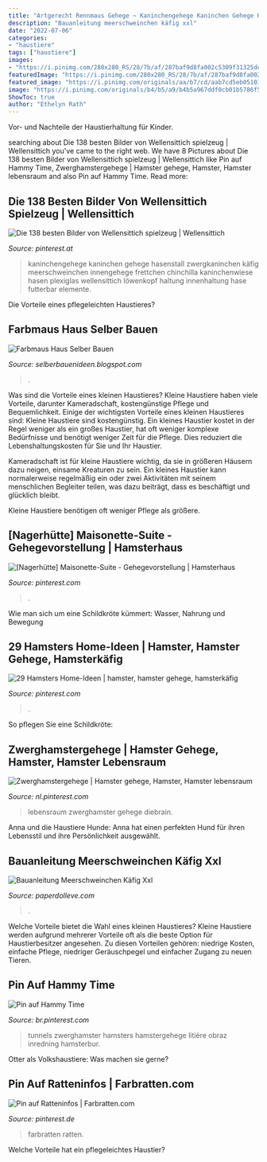 ```yaml
---
title: "Artgerecht Rennmaus Gehege ~ Kaninchengehege Kaninchen Gehege Hasenstall Zwergkaninchen Käfig Meerschweinchen Innengehege Frettchen Chinchilla Kaninchenwiese Hasen Plexiglas Wellensittich Löwenkopf Haltung Innenhaltung Hase Futterbar Elemente"
description: "Bauanleitung meerschweinchen käfig xxl"
date: "2022-07-06"
categories:
- "haustiere"
tags: ["haustiere"]
images:
- "https://i.pinimg.com/280x280_RS/28/7b/af/287baf9d8fa002c5309f31325dea77a8.jpg"
featuredImage: "https://i.pinimg.com/280x280_RS/28/7b/af/287baf9d8fa002c5309f31325dea77a8.jpg"
featured_image: "https://i.pinimg.com/originals/aa/b7/cd/aab7cd5eb051018ee7872d001e6611db.jpg"
image: "https://i.pinimg.com/originals/b4/b5/a9/b4b5a967ddf0cb01b5786f50b9705813.png"
ShowToc: true
author: "Ethelyn Rath"
---
```



Vor- und Nachteile der Haustierhaltung für Kinder.

	

		
searching about Die 138 besten Bilder von Wellensittich spielzeug | Wellensittich you've came to the right web. We have 8 Pictures about Die 138 besten Bilder von Wellensittich spielzeug | Wellensittich like Pin auf Hammy Time, Zwerghamstergehege | Hamster gehege, Hamster, Hamster lebensraum and also Pin auf Hammy Time. Read more:
		
    
## Die 138 Besten Bilder Von Wellensittich Spielzeug | Wellensittich

<img loading=lazy src="https://i.pinimg.com/474x/0d/6d/f3/0d6df3b5133fbcb297f936ec2782afcf.jpg" onerror="this.onerror=null;this.src='https://tse3.mm.bing.net/th?id=OIP.6CSPIgx3x5cCEYk6bDN9DQAAAA&amp;pid=15.1';" alt="Die 138 besten Bilder von Wellensittich spielzeug | Wellensittich">

_Source: pinterest.at_

>kaninchengehege kaninchen gehege hasenstall zwergkaninchen käfig meerschweinchen innengehege frettchen chinchilla kaninchenwiese hasen plexiglas wellensittich löwenkopf haltung innenhaltung hase futterbar elemente. 

	

Die Vorteile eines pflegeleichten Haustieres?

    
## Farbmaus Haus Selber Bauen

<img loading=lazy src="http://kinder-haustiere.de/media/kleine_heimtiere/farbmaeuse_1.JPG" onerror="this.onerror=null;this.src='https://tse4.mm.bing.net/th?id=OIP.Oxj9cP7mdK3SolddwNprMwAAAA&amp;pid=15.1';" alt="Farbmaus Haus Selber Bauen">

_Source: selberbauenideen.blogspot.com_

>. 

	

Was sind die Vorteile eines kleinen Haustieres?
Kleine Haustiere haben viele Vorteile, darunter Kameradschaft, kostengünstige Pflege und Bequemlichkeit. Einige der wichtigsten Vorteile eines kleinen Haustieres sind:
Kleine Haustiere sind kostengünstig. Ein kleines Haustier kostet in der Regel weniger als ein großes Haustier, hat oft weniger komplexe Bedürfnisse und benötigt weniger Zeit für die Pflege. Dies reduziert die Lebenshaltungskosten für Sie und Ihr Haustier.

Kameradschaft ist für kleine Haustiere wichtig, da sie in größeren Häusern dazu neigen, einsame Kreaturen zu sein. Ein kleines Haustier kann normalerweise regelmäßig ein oder zwei Aktivitäten mit seinem menschlichen Begleiter teilen, was dazu beiträgt, dass es beschäftigt und glücklich bleibt.

Kleine Haustiere benötigen oft weniger Pflege als größere.

    
## [Nagerhütte] Maisonette-Suite - Gehegevorstellung | Hamsterhaus

<img loading=lazy src="https://i.pinimg.com/originals/aa/b7/cd/aab7cd5eb051018ee7872d001e6611db.jpg" onerror="this.onerror=null;this.src='https://tse1.mm.bing.net/th?id=OIP.s3K4WkdT-6tB-CT_EnQRnwHaHa&amp;pid=15.1';" alt="[Nagerhütte] Maisonette-Suite - Gehegevorstellung | Hamsterhaus">

_Source: pinterest.com_

>. 

	

Wie man sich um eine Schildkröte kümmert: Wasser, Nahrung und Bewegung

    
## 29 Hamsters Home-Ideen | Hamster, Hamster Gehege, Hamsterkäfig

<img loading=lazy src="https://i.pinimg.com/280x280_RS/28/7b/af/287baf9d8fa002c5309f31325dea77a8.jpg" onerror="this.onerror=null;this.src='https://tse4.mm.bing.net/th?id=OIP.KJn4uSjxNEZWeoIW6bucwQAAAA&amp;pid=15.1';" alt="29 Hamsters Home-Ideen | hamster, hamster gehege, hamsterkäfig">

_Source: pinterest.com_

>. 

	

So pflegen Sie eine Schildkröte:

    
## Zwerghamstergehege | Hamster Gehege, Hamster, Hamster Lebensraum

<img loading=lazy src="https://i.pinimg.com/originals/fa/c2/73/fac27372c49bd2d1060f6541be5804f1.jpg" onerror="this.onerror=null;this.src='https://tse1.mm.bing.net/th?id=OIP.wLFxJHUng_eQ0zOF3DAVvwHaGq&amp;pid=15.1';" alt="Zwerghamstergehege | Hamster gehege, Hamster, Hamster lebensraum">

_Source: nl.pinterest.com_

>lebensraum zwerghamster gehege diebrain. 

	

Anna und die Haustiere Hunde: Anna hat einen perfekten Hund für ihren Lebensstil und ihre Persönlichkeit ausgewählt.

    
## Bauanleitung Meerschweinchen Käfig Xxl

<img loading=lazy src="https://i.pinimg.com/originals/33/c2/3b/33c23b41beb79df7f6e8c027ef0b5ba6.jpg" onerror="this.onerror=null;this.src='https://tse1.mm.bing.net/th?id=OIP.7GAP7S2IkD9o9Dp99LhkswHaFj&amp;pid=15.1';" alt="Bauanleitung Meerschweinchen Käfig Xxl">

_Source: paperdolleve.com_

>. 

	

Welche Vorteile bietet die Wahl eines kleinen Haustieres?
Kleine Haustiere werden aufgrund mehrerer Vorteile oft als die beste Option für Haustierbesitzer angesehen. Zu diesen Vorteilen gehören: niedrige Kosten, einfache Pflege, niedriger Geräuschpegel und einfacher Zugang zu neuen Tieren.

    
## Pin Auf Hammy Time

<img loading=lazy src="https://i.pinimg.com/originals/69/cc/91/69cc91649cee0e3c517a2beebd3de872.jpg" onerror="this.onerror=null;this.src='https://tse3.mm.bing.net/th?id=OIP.HGwIOvD1nbMh3G1tMsiD6QHaE3&amp;pid=15.1';" alt="Pin auf Hammy Time">

_Source: br.pinterest.com_

>tunnels zwerghamster hamsters hamstergehege litière obraz inredning hamsterbur. 

	

Otter als Volkshaustiere: Was machen sie gerne?

    
## Pin Auf Ratteninfos | Farbratten.com

<img loading=lazy src="https://i.pinimg.com/originals/b4/b5/a9/b4b5a967ddf0cb01b5786f50b9705813.png" onerror="this.onerror=null;this.src='https://tse2.mm.bing.net/th?id=OIP.ZzadxN9GOsliGfDNfFX3kAHaLG&amp;pid=15.1';" alt="Pin auf Ratteninfos | Farbratten.com">

_Source: pinterest.de_

>farbratten ratten. 

	

Welche Vorteile hat ein pflegeleichtes Haustier?

